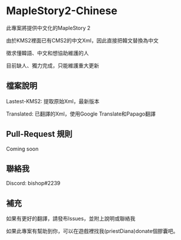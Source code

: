 # MapleStory2-Chinese
此專案將提供中文化的MapleStory 2

由於KMS2裡面已有CMS2的中文Xml，因此直接把韓文替換為中文

徵求懂韓語、中文和想協助維護的人

目前缺人、獨力完成，只能維護重大更新
## 檔案說明
Lastest-KMS2: 提取原始Xml，最新版本

Translated: 已翻譯的Xml，使用Google Translate和Papago翻譯

## Pull-Request 規則
Coming soon

## 聯絡我
Discord: bishop#2239

## 補充
如果有更好的翻譯，請發布Issues，並附上說明或聯絡我

如果此專案有幫助到你，可以在遊戲裡找我(priestDiana)donate個膠囊吧。
